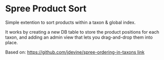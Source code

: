 Spree Product Sort
==================

Simple extention to sort products within a taxon & global index.

It works by creating a new DB table to store the product positions for each taxon, and adding an admin view that lets you drag-and-drop them into place.

Based on: [https://github.com/jdevine/spree-ordering-in-taxons link](https://github.com/jdevine/spree-ordering-in-taxons)
